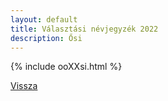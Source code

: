 ```yaml
---
layout: default
title: Választási névjegyzék 2022
description: Ősi
---
```


{% include ooXXsi.html %}

[Vissza](./)